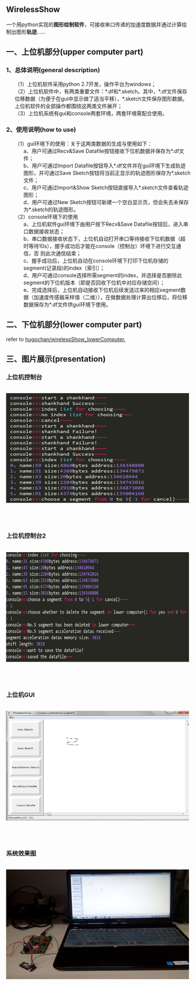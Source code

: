 ﻿ <h2>
<a name="WirelessShow" class="anchor" href="#WirelessShow"><span class="octicon octicon-link"></span></a>WirelessShow</h2>
<p>一个用python实现的<strong>图形绘制软件</strong>，可接收串口传递的加速度数据并通过计算绘制出图形<strong>轨迹</strong>……</p>

<h2>
<a name="upper-computer-part" class="anchor" href="#upper-computer-part"><span class="octicon octicon-link"></span></a>一、上位机部分(upper computer part)</h2>

<h3>
<a name="general-description" class="anchor" href="#general-description"><span class="octicon octicon-link"></span></a>1、总体说明(general description)</h3>

<ul class="task-list">
<li>（1）上位机软件采用python 2.7开发，操作平台为windows；</li>
<li>（2）上位机软件中，有两类重要文件：*.df和*.sketch。其中，*.df文件保存位移数据（为便于在gui中显示做了适当平移），*.sketch文件保存图形数据。上位机软件的全部操作都围绕这两类文件展开；</li>
<li>（3）上位机系统有gui和console两套环境，两套环境需配合使用。</li>
</ul>

<h3>
<a name="how-to-use" class="anchor" href="#how-to-use"><span class="octicon octicon-link"></span></a>2、使用说明(how to use)</h3>
<ul class="task-list">
<li>（1）gui环境下的使用：关于这两类数据的生成与使用如下：
     <ul class="task-list">
        <li>a、用户可通过Recv&Save Datafile按钮接收下位机数据并保存为*.df文件；</li>
				<li>b、用户可通过Import Datafile按钮导入*.df文件并在gui环境下生成轨迹图形，并可通过Save Sketch按钮将当前正显示的轨迹图形保存为*.sketch文件；</li>
				<li>c、用户可通过Import&Show Sketch按钮直接导入*.sketch文件查看轨迹图形；</li>
				<li>d、用户可通过New Sketch按钮可新建一个空白显示页，但会失去未保存为*.sketch的轨迹图形。</li>
     </ul>
</li>

<li>（2）console环境下的使用
     <ul class="task-list">
     	<li>a、上位机软件gui环境下由用户按下Recv&Save Datafile按钮后，进入串口数据接收状态；</li>
			<li>b、串口数据接收状态下，上位机自动打开串口等待接收下位机数据（超时等待10s），握手成功后才能在console（控制台）环境下进行交互通信，否	则此次通信结束；</li>
			<li>c、握手成功后，上位机自动在console环境下打印下位机存储的segment(记录段)的index（索引）；</li>
			<li>d、用户可通过console选择所需segment的index，并选择是否删除此segment的下位机版本（即是否回收下位机中对应存储空间）；</li>
			<li>e、完成选择后，上位机自动接收下位机后续发送过来的相应segment数据（加速度传感器采样值（二维）），在做数据处理计算出位移后，将位移数据保存为*.df文件供gui环境下使用。</li>
     </ul>
</li>
</ul>

<h2>
<a name="lower-computer-part" class="anchor" href="#lower-computer-part"><span class="octicon octicon-link"></span></a>二、下位机部分(lower computer part)</h2>
refer to <a href="https://github.com/hugochan/wirelessShow_lowerComputer">hugochan/wirelessShow_lowerComputer.</a>

<h2>
<a name="presentation" class="anchor" href="#presentation"><span class="octicon octicon-link"></span></a>三、图片展示(presentation)</h2>
<h3>
	<p>上位机控制台</p></h3>
&nbsp;&nbsp;&nbsp;&nbsp;<img src="./image/上位机console.png" height="300" width="500" alt="上位机控制台"></img>
<br><br><br><br>

<h3>
	<p>上位机控制台2</p></h3>
&nbsp;&nbsp;&nbsp;&nbsp;<img src="./image/上位机console2.png" height="300" width="500" alt="上位机控制台2"></img>
<br><br><br><br>

<h3>
	<p>上位机GUI</p></h3>
&nbsp;&nbsp;&nbsp;&nbsp;<img src="./image/上位机gui.png" height="300" width="500" alt="上位机gui"></img>
<br><br><br><br>

<h3>
	<p>系统效果图</p></h3>
&nbsp;&nbsp;&nbsp;&nbsp;<img src="./image/系统实测图.jpg" height="300" width="500" alt="系统实测图"></img>

